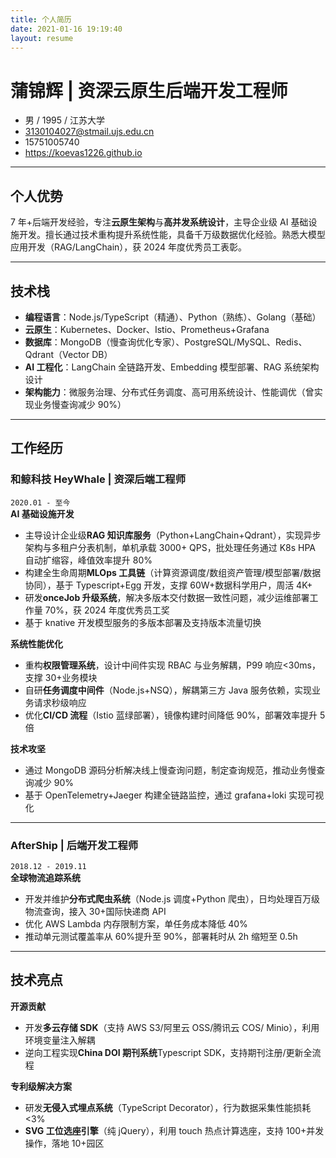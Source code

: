 ```yaml
---
title: 个人简历
date: 2021-01-16 19:19:40
layout: resume
---
```

# 蒲锦辉 | 资深云原生后端开发工程师

- 男 / 1995 / 江苏大学
- 3130104027@stmail.ujs.edu.cn
- 15751005740
- https://koevas1226.github.io

---

## 个人优势

7 年+后端开发经验，专注**云原生架构**与**高并发系统设计**，主导企业级 AI 基础设施开发。擅长通过技术重构提升系统性能，具备千万级数据优化经验。熟悉大模型应用开发（RAG/LangChain），获 2024 年度优秀员工表彰。

---

## 技术栈

- **编程语言**：Node.js/TypeScript（精通）、Python（熟练）、Golang（基础）
- **云原生**：Kubernetes、Docker、Istio、Prometheus+Grafana
- **数据库**：MongoDB（慢查询优化专家）、PostgreSQL/MySQL、Redis、Qdrant（Vector DB）
- **AI 工程化**：LangChain 全链路开发、Embedding 模型部署、RAG 系统架构设计
- **架构能力**：微服务治理、分布式任务调度、高可用系统设计、性能调优（曾实现业务慢查询减少 90%）

---

## 工作经历

### 和鲸科技 HeyWhale | 资深后端工程师

`2020.01 - 至今`  
**AI 基础设施开发**

- 主导设计企业级**RAG 知识库服务**（Python+LangChain+Qdrant），实现异步架构与多租户分表机制，单机承载 3000+ QPS，批处理任务通过 K8s HPA 自动扩缩容，峰值效率提升 80%
- 构建全生命周期**MLOps 工具链**（计算资源调度/数组资产管理/模型部署/数据协同），基于 Typescript+Egg 开发，支撑 60W+数据科学用户，周活 4K+
- 研发**onceJob 升级系统**，解决多版本交付数据一致性问题，减少运维部署工作量 70%，获 2024 年度优秀员工奖
- 基于 knative 开发模型服务的多版本部署及支持版本流量切换

**系统性能优化**

- 重构**权限管理系统**，设计中间件实现 RBAC 与业务解耦，P99 响应<30ms，支撑 30+业务模块
- 自研**任务调度中间件**（Node.js+NSQ），解耦第三方 Java 服务依赖，实现业务请求秒级响应
- 优化**CI/CD 流程**（Istio 蓝绿部署），镜像构建时间降低 90%，部署效率提升 5 倍

**技术攻坚**

- 通过 MongoDB 源码分析解决线上慢查询问题，制定查询规范，推动业务慢查询减少 90%
- 基于 OpenTelemetry+Jaeger 构建全链路监控，通过 grafana+loki 实现可视化

---

### AfterShip | 后端开发工程师

`2018.12 - 2019.11`  
**全球物流追踪系统**

- 开发并维护**分布式爬虫系统**（Node.js 调度+Python 爬虫），日均处理百万级物流查询，接入 30+国际快递商 API
- 优化 AWS Lambda 内存限制方案，单任务成本降低 40%
- 推动单元测试覆盖率从 60%提升至 90%，部署耗时从 2h 缩短至 0.5h

---

## 技术亮点

**开源贡献**

- 开发**多云存储 SDK**（支持 AWS S3/阿里云 OSS/腾讯云 COS/ Minio），利用环境变量注入解耦
- 逆向工程实现**China DOI 期刊系统**Typescript SDK，支持期刊注册/更新全流程

**专利级解决方案**

- 研发**无侵入式埋点系统**（TypeScript Decorator），行为数据采集性能损耗<3%
- **SVG 工位选座引擎**（纯 jQuery），利用 touch 热点计算选座，支持 100+并发操作，落地 10+园区
